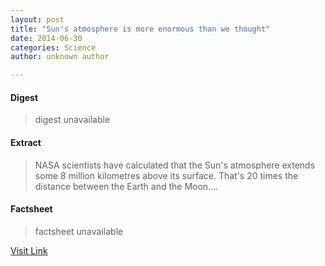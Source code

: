 ```yaml
---
layout: post
title: "Sun's atmosphere is more enormous than we thought"
date: 2014-06-30
categories: Science
author: unknown author

---
```



#### Digest
>digest unavailable

#### Extract
>NASA scientists have calculated that the Sun's atmosphere extends some 8 million kilometres above its surface. That's 20 times the distance between the Earth and the Moon....

#### Factsheet
>factsheet unavailable

[Visit Link](http://feeds.sciencealert.com.au/~r/sciencealert-latestnews/~3/UIY_bXCuRZc/20143006-25777.html)


